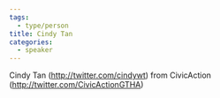 ```yaml
---
tags:
  - type/person
title: Cindy Tan
categories:
  - speaker
---
```


Cindy Tan (http://twitter.com/cindywt) from CivicAction (http://twitter.com/CivicActionGTHA)